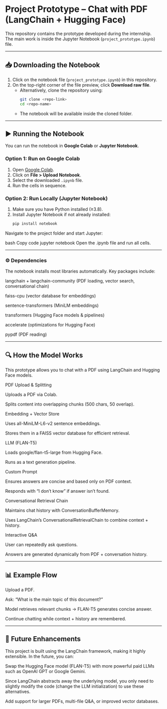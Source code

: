 # Project Prototype – Chat with PDF (LangChain + Hugging Face)

This repository contains the prototype developed during the internship.  
The main work is inside the Jupyter Notebook (`project_prototype.ipynb`) file.  

---

## 📥 Downloading the Notebook

1. Click on the notebook file (`project_prototype.ipynb`) in this repository.  
2. On the top-right corner of the file preview, click **Download raw file**.  
   - Alternatively, clone the repository using:  
     ```bash
     git clone <repo-link>
     cd <repo-name>
     ```
   - The notebook will be available inside the cloned folder.  

---

## ▶️ Running the Notebook

You can run the notebook in **Google Colab** or **Jupyter Notebook**.

### Option 1: Run on Google Colab  
1. Open [Google Colab](https://colab.research.google.com/).  
2. Click on **File > Upload Notebook**.  
3. Select the downloaded `.ipynb` file.  
4. Run the cells in sequence.  

### Option 2: Run Locally (Jupyter Notebook)  
1. Make sure you have Python installed (≥3.8).  
2. Install Jupyter Notebook if not already installed:  
   ```bash
   pip install notebook
Navigate to the project folder and start Jupyter:

bash
Copy code
jupyter notebook
Open the .ipynb file and run all cells.

---

### ⚙️ Dependencies
The notebook installs most libraries automatically. Key packages include:

langchain + langchain-community (PDF loading, vector search, conversational chain)

faiss-cpu (vector database for embeddings)

sentence-transformers (MiniLM embeddings)

transformers (Hugging Face models & pipelines)

accelerate (optimizations for Hugging Face)

pypdf (PDF reading)

---

## 🔍 How the Model Works
This prototype allows you to chat with a PDF using LangChain and Hugging Face models.

PDF Upload & Splitting

Uploads a PDF via Colab.

Splits content into overlapping chunks (500 chars, 50 overlap).

Embedding + Vector Store

Uses all-MiniLM-L6-v2 sentence embeddings.

Stores them in a FAISS vector database for efficient retrieval.

LLM (FLAN-T5)

Loads google/flan-t5-large from Hugging Face.

Runs as a text generation pipeline.

Custom Prompt

Ensures answers are concise and based only on PDF context.

Responds with “I don’t know” if answer isn’t found.

Conversational Retrieval Chain

Maintains chat history with ConversationBufferMemory.

Uses LangChain’s ConversationalRetrievalChain to combine context + history.

Interactive Q&A

User can repeatedly ask questions.

Answers are generated dynamically from PDF + conversation history.

---

## 📊 Example Flow
Upload a PDF.

Ask: “What is the main topic of this document?”

Model retrieves relevant chunks → FLAN-T5 generates concise answer.

Continue chatting while context + history are remembered.

---

## 🚀 Future Enhancements
This project is built using the LangChain framework, making it highly extensible.
In the future, you can:

Swap the Hugging Face model (FLAN-T5) with more powerful paid LLMs such as OpenAI GPT or Google Gemini.

Since LangChain abstracts away the underlying model, you only need to slightly modify the code (change the LLM initialization) to use these alternatives.

Add support for larger PDFs, multi-file Q&A, or improved vector databases.

